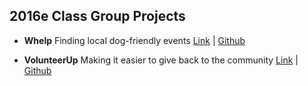 2016e Class Group Projects
-------------

- **Whelp** Finding local dog-friendly events [Link](https://whelp.herokuapp.com/) | [Github](https://github.com/mrobock/whelp)

- **VolunteerUp** Making it easier to give back to the community [Link](http://volunteerup.herokuapp.com/) | [Github](https://github.com/stephaniejue/VolunteerUP)
